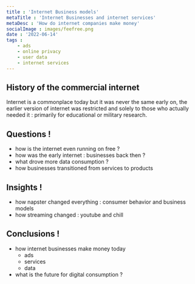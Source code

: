 ```yaml
---
title : 'Internet Business models'
metaTitle : 'Internet Businesses and internet services'
metaDesc : 'How do internet companies make money'
socialImage : images/feefree.png
date : '2022-06-14'
tags : 
    - ads
    - online privacy
    - user data
    - internet services
---
```

## History of the commercial internet
Internet is a commonplace today but it was never the same early on, the earlier version of internet was restricted 
and solely to those who actually needed it : primarily for educational or military research.



## Questions !
* how is the internet even running on free ?
* how was the early internet : businesses back then ?
* what drove more data consumption ?
* how businesses transitioned from services to products

## Insights !
* how napster changed everything : consumer behavior and business models
* how streaming changed : youtube and chill 



## Conclusions !
* how internet businesses make money today 
  - ads
  - services
  - data
* what is the future for digital consumption ?

